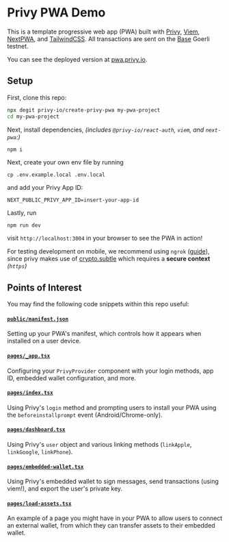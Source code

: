 # Privy PWA Demo

This is a template progressive web app (PWA) built with [Privy](https://www.privy.io/), [Viem](https://viem.sh/), [NextPWA](https://www.npmjs.com/package/next-pwa), and [TailwindCSS](https://tailwindcss.com/). All transactions are sent on the [Base](https://base.org/) Goerli testnet.

You can see the deployed version at [pwa.privy.io](https://pwa.privy.io/).

## Setup

First, clone this repo:

```sh
npx degit privy-io/create-privy-pwa my-pwa-project
cd my-pwa-project
```

Next, install dependencies, _(includes `@privy-io/react-auth`, `viem`, and `next-pwa`:)_

```sh
npm i
```

Next, create your own env file by running

```
cp .env.example.local .env.local
```

and add your Privy App ID:
```
NEXT_PUBLIC_PRIVY_APP_ID=insert-your-app-id
```

Lastly, run

```
npm run dev
```

visit `http://localhost:3004` in your browser to see the PWA in action!

For testing development on mobile, we recommend using `ngrok` ([guide](https://www.aleksandrhovhannisyan.com/blog/test-localhost-on-mobile/)), since privy makes use of [crypto.subtle](https://developer.mozilla.org/en-US/docs/Web/API/Crypto/subtle) which requires a **secure context** _(`https`)_

## Points of Interest

You may find the following code snippets within this repo useful:

#### [`public/manifest.json`](public/manifest.json)

Setting up your PWA's manifest, which controls how it appears when installed on a user device.

#### [`pages/_app.tsx`](pages/_app.tsx)

Configuring your `PrivyProvider` component with your login methods, app ID, embedded wallet configuration, and more.

#### [`pages/index.tsx`](pages/index.tsx)

Using Privy's `login` method and prompting users to install your PWA using the `beforeinstallprompt` event (Android/Chrome-only).

#### [`pages/dashboard.tsx`](pages/dashboard.tsx)

Using Privy's `user` object and various linking methods (`linkApple`, `linkGoogle`, `linkPhone`).

#### [`pages/embedded-wallet.tsx`](pages/embedded-wallet.tsx)

Using Privy's embedded wallet to sign messages, send transactions (using viem!), and export the user's private key.

#### [`pages/load-assets.tsx`](pages/load-assets.tsx)

An example of a page you might have in your PWA to allow users to connect an external wallet, from which they can transfer assets to their embedded wallet.
